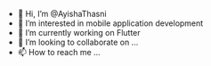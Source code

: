 - 👋 Hi, I’m @AyishaThasni
- 👀 I’m interested in mobile application development
- 🌱 I’m currently working on Flutter
- 💞️ I’m looking to collaborate on ...
- 📫 How to reach me ...

<!---
AyishaThasni/AyishaThasni is a ✨ special ✨ repository because its `README.md` (this file) appears on your GitHub profile.
You can click the Preview link to take a look at your changes.
--->
